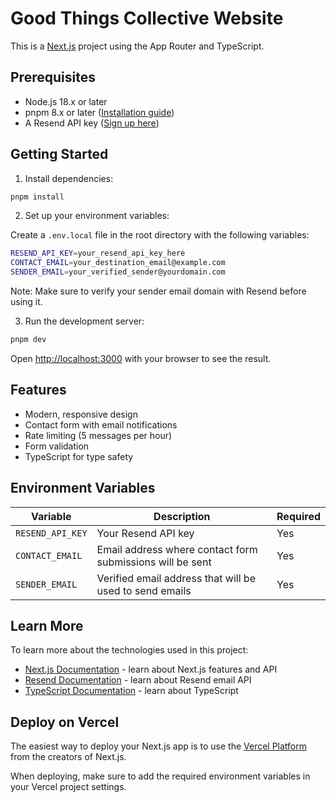 # Good Things Collective Website

This is a [Next.js](https://nextjs.org) project using the App Router and TypeScript.

## Prerequisites

- Node.js 18.x or later
- pnpm 8.x or later ([Installation guide](https://pnpm.io/installation))
- A Resend API key ([Sign up here](https://resend.com))

## Getting Started

1. Install dependencies:

```bash
pnpm install
```

2. Set up your environment variables:

Create a `.env.local` file in the root directory with the following variables:

```bash
RESEND_API_KEY=your_resend_api_key_here
CONTACT_EMAIL=your_destination_email@example.com
SENDER_EMAIL=your_verified_sender@yourdomain.com
```

Note: Make sure to verify your sender email domain with Resend before using it.

3. Run the development server:

```bash
pnpm dev
```

Open [http://localhost:3000](http://localhost:3000) with your browser to see the result.

## Features

- Modern, responsive design
- Contact form with email notifications
- Rate limiting (5 messages per hour)
- Form validation
- TypeScript for type safety

## Environment Variables

| Variable         | Description                                               | Required |
| ---------------- | --------------------------------------------------------- | -------- |
| `RESEND_API_KEY` | Your Resend API key                                       | Yes      |
| `CONTACT_EMAIL`  | Email address where contact form submissions will be sent | Yes      |
| `SENDER_EMAIL`   | Verified email address that will be used to send emails   | Yes      |

## Learn More

To learn more about the technologies used in this project:

- [Next.js Documentation](https://nextjs.org/docs) - learn about Next.js features and API
- [Resend Documentation](https://resend.com/docs) - learn about Resend email API
- [TypeScript Documentation](https://www.typescriptlang.org/docs) - learn about TypeScript

## Deploy on Vercel

The easiest way to deploy your Next.js app is to use the [Vercel Platform](https://vercel.com/new?utm_medium=default-template&filter=next.js&utm_source=create-next-app&utm_campaign=create-next-app-readme) from the creators of Next.js.

When deploying, make sure to add the required environment variables in your Vercel project settings.
